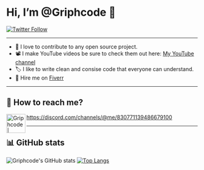 # Hi, I’m @Griphcode 👋 
 
 [![Twitter Follow](https://img.shields.io/twitter/follow/griphcode?color=1DA1F2&logo=twitter&style=for-the-badge)](https://twitter.com/intent/follow?original_referer=https%3A%2F%2Fgithub.com%2Fgriphcode&screen_name=griphcode)

--------

- 🍵 I love to contribute to any open source project.
- 📽️ I make YouTube videos be sure to check them out here: [My YouTube channel](https://www.youtube.com/channel/UCeN8RPt-v8GQ04rLVSF5DzA)
- 🏷️ I like to write clean and consise code that everyone can understand.
- 💸 Hire me on [Fiverr](https://www.fiverr.com/griphcode)
--------
## 💬 How to reach me?
<img align="left" alt="Griphcode | Twitter" width="50px" src="https://icon-library.com/images/transparent-discord-icon/transparent-discord-icon-4.jpg" />https://discord.com/channels/@me/830771139486679100

---------

## 📊 GitHub stats 
![Griphcode's GitHub stats](https://github-readme-stats.vercel.app/api?username=griphcode&show_icons=true) [![Top Langs](https://github-readme-stats.vercel.app/api/top-langs/?username=griphcode&layout=compact)](https://github.com/griphcode/github-readme-stats) 


